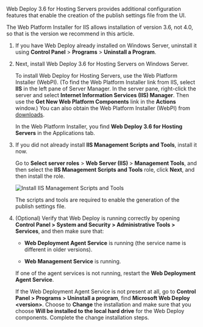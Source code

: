 Web Deploy 3.6 for Hosting Servers provides additional configuration features that enable the creation of the publish settings file from the UI.

The Web Platform Installer for IIS allows installation of version 3.6, not 4.0, so that is the version we recommend in this article.

1. If you have Web Deploy already installed on Windows Server, uninstall it using **Control Panel** > **Programs** > **Uninstall a Program**.

2. Next, install Web Deploy 3.6 for Hosting Servers on Windows Server.

    To install Web Deploy for Hosting Servers, use the Web Platform Installer (WebPI). (To find the Web Platform Installer link from IIS, select **IIS** in the left pane of Server Manager. In the server pane, right-click the server and select **Internet Information Services (IIS) Manager**. Then use the **Get New Web Platform Components** link in the **Actions** window.) You can also obtain the Web Platform Installer (WebPI) from [downloads](https://www.microsoft.com/web/downloads/platform.aspx).

    In the Web Platform Installer, you find **Web Deploy 3.6 for Hosting Servers** in the Applications tab.

3. If you did not already install **IIS Management Scripts and Tools**, install it now.

    Go to **Select server roles** > **Web Server (IIS)** > **Management Tools**, and then select the **IIS Management Scripts and Tools** role, click **Next**, and then install the role.

    ![Install IIS Management Scripts and Tools](../../deployment/media/tutorial-iis-management-scripts-and-tools.png)

    The scripts and tools are required to enable the generation of the publish settings file.

4. (Optional) Verify that Web Deploy is running correctly by opening  **Control Panel > System and Security > Administrative Tools > Services**, and then make sure that:

    * **Web Deployment Agent Service** is running (the service name is different in older versions).

    * **Web Management Service** is running.

    If one of the agent services is not running, restart the **Web Deployment Agent Service**.

    If the Web Deployment Agent Service is not present at all, go to **Control Panel > Programs > Uninstall a program**, find **Microsoft Web Deploy \<version>**. Choose to **Change** the installation and make sure that you choose  **Will be installed to the local hard drive** for the Web Deploy components. Complete the change installation steps.